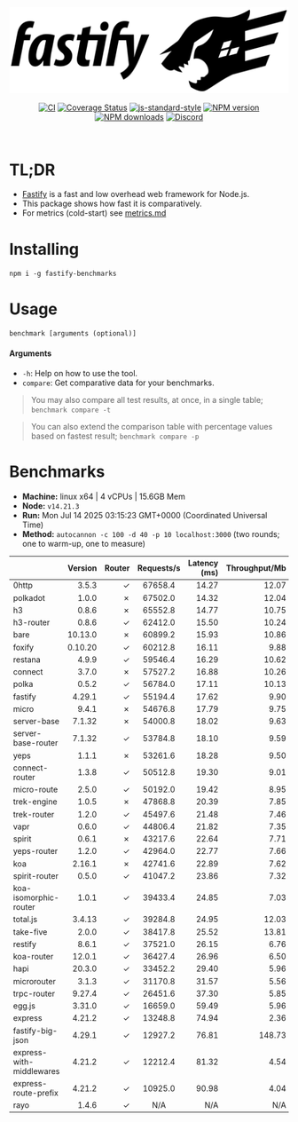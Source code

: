 <div align="center">
  <img src="https://github.com/fastify/graphics/raw/HEAD/fastify-landscape-outlined.svg" width="650" height="auto"/>
</div>

<div align="center">

[![CI](https://github.com/fastify/fastify/workflows/ci/badge.svg)](https://github.com/fastify/fastify/actions/workflows/ci.yml)
[![Coverage Status](https://coveralls.io/repos/github/fastify/fastify/badge.svg?branch=master)](https://coveralls.io/github/fastify/fastify?branch=master)
[![js-standard-style](https://img.shields.io/badge/code%20style-standard-brightgreen.svg?style=flat)](http://standardjs.com/)
[![NPM version](https://img.shields.io/npm/v/fastify.svg?style=flat)](https://www.npmjs.com/package/fastify)
[![NPM downloads](https://img.shields.io/npm/dm/fastify.svg?style=flat)](https://www.npmjs.com/package/fastify) [![Discord](https://img.shields.io/discord/725613461949906985)](https://discord.gg/fastify)

</div>
<br />

# TL;DR

* [Fastify](https://github.com/fastify/fastify) is a fast and low overhead web framework for Node.js.
* This package shows how fast it is comparatively.
* For metrics (cold-start) see [metrics.md](./METRICS.md)

# Installing

```
npm i -g fastify-benchmarks
```

# Usage

```
benchmark [arguments (optional)]
```

#### Arguments

* `-h`: Help on how to use the tool.
* `compare`: Get comparative data for your benchmarks.

> You may also compare all test results, at once, in a single table; `benchmark compare -t`

> You can also extend the comparison table with percentage values based on fastest result; `benchmark compare -p`
# Benchmarks

* __Machine:__ linux x64 | 4 vCPUs | 15.6GB Mem
* __Node:__ `v14.21.3`
* __Run:__ Mon Jul 14 2025 03:15:23 GMT+0000 (Coordinated Universal Time)
* __Method:__ `autocannon -c 100 -d 40 -p 10 localhost:3000` (two rounds; one to warm-up, one to measure)

|                          | Version | Router | Requests/s | Latency (ms) | Throughput/Mb |
| :--                      | --:     | --:    | :-:        | --:          | --:           |
| 0http                    | 3.5.3   | ✓      | 67658.4    | 14.27        | 12.07         |
| polkadot                 | 1.0.0   | ✗      | 67502.0    | 14.32        | 12.04         |
| h3                       | 0.8.6   | ✗      | 65552.8    | 14.77        | 10.75         |
| h3-router                | 0.8.6   | ✓      | 62412.0    | 15.50        | 10.24         |
| bare                     | 10.13.0 | ✗      | 60899.2    | 15.93        | 10.86         |
| foxify                   | 0.10.20 | ✓      | 60212.8    | 16.11        | 9.88          |
| restana                  | 4.9.9   | ✓      | 59546.4    | 16.29        | 10.62         |
| connect                  | 3.7.0   | ✗      | 57527.2    | 16.88        | 10.26         |
| polka                    | 0.5.2   | ✓      | 56784.0    | 17.11        | 10.13         |
| fastify                  | 4.29.1  | ✓      | 55194.4    | 17.62        | 9.90          |
| micro                    | 9.4.1   | ✗      | 54676.8    | 17.79        | 9.75          |
| server-base              | 7.1.32  | ✗      | 54000.8    | 18.02        | 9.63          |
| server-base-router       | 7.1.32  | ✓      | 53784.8    | 18.10        | 9.59          |
| yeps                     | 1.1.1   | ✗      | 53261.6    | 18.28        | 9.50          |
| connect-router           | 1.3.8   | ✓      | 50512.8    | 19.30        | 9.01          |
| micro-route              | 2.5.0   | ✓      | 50192.0    | 19.42        | 8.95          |
| trek-engine              | 1.0.5   | ✗      | 47868.8    | 20.39        | 7.85          |
| trek-router              | 1.2.0   | ✓      | 45497.6    | 21.48        | 7.46          |
| vapr                     | 0.6.0   | ✓      | 44806.4    | 21.82        | 7.35          |
| spirit                   | 0.6.1   | ✗      | 43217.6    | 22.64        | 7.71          |
| yeps-router              | 1.2.0   | ✓      | 42964.0    | 22.77        | 7.66          |
| koa                      | 2.16.1  | ✗      | 42741.6    | 22.89        | 7.62          |
| spirit-router            | 0.5.0   | ✓      | 41047.2    | 23.86        | 7.32          |
| koa-isomorphic-router    | 1.0.1   | ✓      | 39433.4    | 24.85        | 7.03          |
| total.js                 | 3.4.13  | ✓      | 39284.8    | 24.95        | 12.03         |
| take-five                | 2.0.0   | ✓      | 38417.8    | 25.52        | 13.81         |
| restify                  | 8.6.1   | ✓      | 37521.0    | 26.15        | 6.76          |
| koa-router               | 12.0.1  | ✓      | 36427.4    | 26.96        | 6.50          |
| hapi                     | 20.3.0  | ✓      | 33452.2    | 29.40        | 5.96          |
| microrouter              | 3.1.3   | ✓      | 31170.8    | 31.57        | 5.56          |
| trpc-router              | 9.27.4  | ✓      | 26451.6    | 37.30        | 5.85          |
| egg.js                   | 3.31.0  | ✓      | 16659.0    | 59.49        | 5.96          |
| express                  | 4.21.2  | ✓      | 13248.8    | 74.94        | 2.36          |
| fastify-big-json         | 4.29.1  | ✓      | 12927.2    | 76.81        | 148.73        |
| express-with-middlewares | 4.21.2  | ✓      | 12212.4    | 81.32        | 4.54          |
| express-route-prefix     | 4.21.2  | ✓      | 10925.0    | 90.98        | 4.04          |
| rayo                     | 1.4.6   | ✓      | N/A        | N/A          | N/A           |
